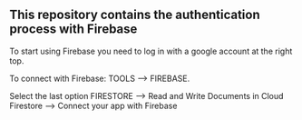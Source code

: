 ## This repository contains the authentication process with Firebase

To start using Firebase you need to log in with a google account at the right top. 

To connect with Firebase: TOOLS --> FIREBASE.

Select the last option FIRESTORE --> Read and Write Documents in Cloud Firestore --> Connect your app with Firebase
